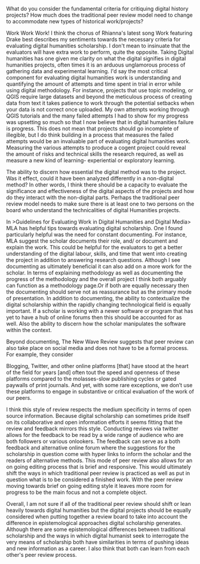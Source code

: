 


What do you consider the fundamental criteria for critiquing digital history projects? How much does the traditional peer review model need to change to accommodate new types of historical work/projects?

Work Work Work! I think the chorus of Rhianna's latest song Work featuring Drake best describes my sentiments towards the necessary criteria for evaluating digital humanities scholarship. I don't mean to insinuate that the evaluators will have extra work to perform, quite the opposite. Taking Digital humanities has one given me clarity on what the digital signifies in digital humanities projects, often times it is an arduous unglamorous process of gathering data and experimental learning. I'd say the most critical component for evaluating digital humanities work is understanding and quantifying the amount of attempts and time spent in trial in error while using digital methodology. For instance, projects that use topic modeling, or QGIS require large datasets and beyond the meticulous process of creating data from text it takes patience to work through the potential setbacks when your data is not correct once uploaded. My own attempts working through QGIS tutorials and the many failed attempts I had to show for my progress was upsetting so much so that I now believe that in digital humanities failure is progress. This does not mean that projects should go incomplete of illegible, but I do think building in a process that measures the failed attempts would be an invaluable part of evaluating digital humanities work. Measuring the various attempts to produce a cogent project could reveal the amount of risks and technical skills the research required, as well as measure a new kind of learning- experiential or exploratory learning.

The ability to discern how essential the digital method was to the project. Was it effect, could it have been analyzed differently in a non-digital method? In other words, I think there should be a capacity to evaluate the significance and effectiveness of the digital aspects of the projects and how do they interact with the non-digital parts. Perhaps the traditional peer review model needs to make sure there is at least one to two persons on the board who understand the technicalities of digital Humanities projects.

In >Guidelines for Evaluating Work in Digital Humanities and Digital Media> MLA has helpful tips towards evaluating digital scholarship. One I found particularly helpful was the need for constant documenting. For instance, MLA suggest the scholar documents their role, and/ or document and explain the work. This could be helpful for the evaluators to get a better understanding of the digital labour, skills, and time that went into creating the project in addition to answering research questions. Although I see documenting as ultimately beneficial it can also add on a more work for the scholar. In terms of explaining methodology as well as documenting the progress of the methodology and the overall project I think both arguably can function as a methodology page.Or if both are equally necessary then the documenting should serve not as reassurance but as the primary mode of presentation. In addition to documenting, the ability to contextualize the digital scholarship within the rapidly changing technological field is equally important. If a scholar is working with a newer software or program that has yet to have a hub of online forums then this should be accounted for as well. Also the ability to discern how the scholar manipulates the software within the context.

Beyond documenting, The New Wave Review suggests that peer review can also take place on social media and does not have to be a formal process. For example, they consider

 Blogging, Twitter, and other online platforms [that] have stood at the heart of the field for years
 [and] often tout the speed and openness of these platforms compared to the molasses-slow publishing cycles or gated paywalls of print journals. And yet, with some rare exceptions, we don’t use these platforms to engage in substantive or critical evaluation of the work of our peers.

 I think this style of review respects the medium specificity in terms of open source information. Because digital scholarship can sometimes pride itself on its collaborative and open information efforts it seems fitting that the review and feedback mirrors this style. Conducting reviews via twitter allows for the feedback to be read by a wide range of audience who are both followers or various onlookers. The feedback can serve as a both feedback and alternative online forum where the suggestions for the scholarship in question come with hyper links to inform the scholar and the readers of alternative methods. This mode of peer review also allows for an on going editing process that is brief and responsive. This would ultimately shift the ways in which traditional peer review is practiced as well as put in question what is to be considered a finished work. With the peer review moving towards brief on going editing style it leaves more room for progress to be the main focus and not a complete object.

 Overall, I am not sure if all of the traditional peer review should shift or lean heavily towards digital humanities but the digital projects should be equally considered when putting together a review board to take into account the difference in epistemological approaches digital scholarship generates. Although there are some epistemological differences between traditional scholarship and the ways in which digital humanist seek to interrogate the very means of scholarship both have similarities in terms of pushing ideas and new information as a career. I also think that both can learn from each other's peer review process.    
